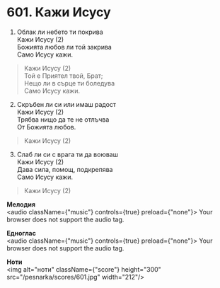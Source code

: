 # 601. Кажи Исусу

1. Облак ли небето ти покрива  
Кажи Исусу (2)  
Божията любов ли той закрива  
Само Исусу кажи.  

> Кажи Исусу (2)  
> Той е Приятел твой, Брат;  
> Нещо ли в сърце ти боледува  
> Само Исусу кажи.  

2. Скръбен ли си или имаш радост  
Кажи Исусу (2)  
Трябва нищо да те не отлъчва  
От Божията любов.  

> Кажи Исусу (2)

3. Слаб ли си с врага ти да воюваш  
Кажи Исусу (2)  
Дава сила, помощ, подкрепява  
Само Исусу кажи.  

> Кажи Исусу (2)

**Мелодия**  
<audio className={"music"} controls={true} preload={"none"}>
    <source src="/pesnarka/mp3/601.mp3" type="audio/mpeg"/>
    Your browser does not support the audio tag.
</audio>

**Едноглас**  
<audio className={"music"} controls={true} preload={"none"}>
    <source src="/pesnarka/transp/601.mp3" type="audio/mpeg"/>
    Your browser does not support the audio tag.
</audio>

**Ноти**  
<img alt="ноти" className={"score"} height="300" src="/pesnarka/scores/601.jpg" width="212"/>
